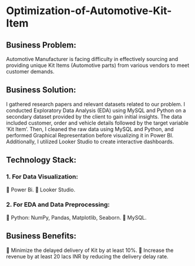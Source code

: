 # Optimization-of-Automotive-Kit-Item

## Business Problem:
Automotive Manufacturer is facing difficulty in effectively sourcing and providing unique Kit Items (Automotive parts) from various vendors to meet customer demands.

## Business Solution:
I gathered research papers and relevant datasets related to our problem. I conducted Exploratory Data Analysis (EDA) using MySQL and Python on a secondary dataset provided by the client to gain initial insights. The data included customer, order and vehicle details followed by the target variable ‘Kit Item’. Then, I cleaned the raw data using MySQL and Python, and performed Graphical Representation before visualizing it in Power BI. Additionally, I utilized Looker Studio to create interactive dashboards.

## Technology Stack: 
### 1. For Data Visualization: 
 Power Bi. 
 Looker Studio. 

### 2. For EDA and Data Preprocessing:
 Python: NumPy, Pandas, Matplotlib, Seaborn. 
 MySQL. 

## Business Benefits: 
 Minimize the delayed delivery of Kit by at least 10%.
 Increase the revenue by at least 20 lacs INR by reducing the delivery delay rate.
